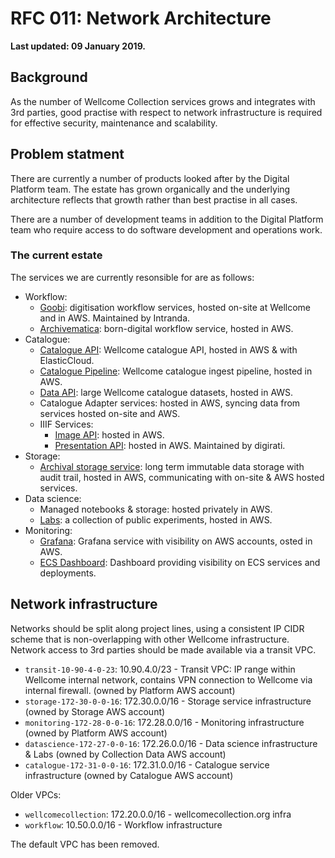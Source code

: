 # RFC 011: Network Architecture

**Last updated: 09 January 2019.**

## Background

As the number of Wellcome Collection services grows and integrates with 3rd parties, good practise with respect to network infrastructure is required for effective security, maintenance and scalability.

## Problem statment

There are currently a number of products looked after by the Digital Platform team. The estate has grown organically and the underlying architecture reflects that growth rather than best practise in all cases.

There are a number of development teams in addition to the Digital Platform team who require access to do software development and operations work.

### The current estate

The services we are currently resonsible for are as follows:

- Workflow:
  - [Goobi](https://www.intranda.com/en/digiverso/goobi/goobi-overview/): digitisation workflow services, hosted on-site at Wellcome and in AWS. Maintained by Intranda.
  - [Archivematica](https://www.archivematica.org/en/): born-digital workflow service, hosted in AWS.
- Catalogue:
  - [Catalogue API](https://developers.wellcomecollection.org/catalogue): Wellcome catalogue API, hosted in AWS & with ElasticCloud.
  - [Catalogue Pipeline](https://github.com/wellcometrust/platform/tree/master/catalogue_pipeline): Wellcome catalogue ingest pipeline, hosted in AWS.
  - [Data API](https://developers.wellcomecollection.org/datasets): large Wellcome catalogue datasets, hosted in AWS.
  - Catalogue Adapter services: hosted in AWS, syncing data from services hosted on-site and AWS.
  - IIIF Services:
    - [Image API](https://developers.wellcomecollection.org/iiif): hosted in AWS.
    - [Presentation API](https://dlcs.info/): hosted in AWS. Maintained by digirati.
- Storage:
  - [Archival storage service](https://github.com/wellcometrust/platform/tree/master/docs/rfcs/002-archival_storage): long term immutable data storage with audit trail, hosted in AWS, communicating with on-site & AWS hosted services.
- Data science:
  - Managed notebooks & storage: hosted privately in AWS.
  - [Labs](http://labs.wellcomecollection.org/): a collection of public experiments, hosted in AWS.
- Monitoring:
  - [Grafana](https://monitoring.wellcomecollection.org): Grafana service with visibility on AWS accounts, osted in AWS.
  - [ECS Dashboard](https://wellcomecollection-platform-dashboard.s3.amazonaws.com/index.html): Dashboard providing visibility on ECS services and deployments.

## Network infrastructure

Networks should be split along project lines, using a consistent IP CIDR scheme that is non-overlapping with other Wellcome infrastructure. Network access to 3rd parties should be made available via a transit VPC.

- `transit-10-90-4-0-23`: 10.90.4.0/23 - Transit VPC: IP range within Wellcome internal network, contains VPN connection to Wellcome via internal firewall. (owned by Platform AWS account)
- `storage-172-30-0-0-16`: 172.30.0.0/16 - Storage service infrastructure (owned by Storage AWS account)
- `monitoring-172-28-0-0-16`: 172.28.0.0/16 - Monitoring infrastructure (owned by Platform AWS account)
- `datascience-172-27-0-0-16`: 172.26.0.0/16 - Data science infrastructure & Labs (owned by Collection Data AWS account)
- `catalogue-172-31-0-0-16`: 172.31.0.0/16 - Catalogue service infrastructure (owned by Catalogue AWS account)

Older VPCs:
- `wellcomecollection`: 172.20.0.0/16 - wellcomecollection.org infra
- `workflow`: 10.50.0.0/16 - Workflow infrastructure

The default VPC has been removed.
